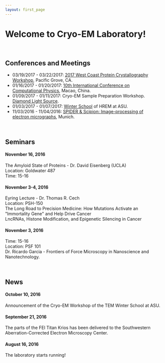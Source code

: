 ```yaml
---
layout: first_page
---
```


# Welcome to Cryo-EM Laboratory!

<br>

## Conferences and Meetings
- 03/19/2017 - 03/22/2017: [2017 West Coast Protein Crystallography Workshop](http://www.biochem.utah.edu/hill/wcpcw.html), Pacific Grove, CA. 
- 01/16/2017 - 01/20/2017: [10th International Conference on Computational Physics](http://www.iccpx.org), Macao, China. 
- 01/09/2017 - 01/11/2017: Cryo-EM Sample Preparation Workshop.  [Diamond Light Source](http://www.diamond.ac.uk/Home/Events/2017/EM-Workshop-2017.html).
- 01/03/2017 - 01/07/2017: [Winter School](https://le-csss.asu.edu/winterschool) of HREM at ASU. 
- 11/03/2016 - 11/04/2016: [SPIDER & Scipion: Image-processing of electron micrographs](http://www.cens.de/calendar/workshops-events/spider-scipion-workshop-image-processing-of-electron-micrographs/), Munich.

<br>

## Seminars

#### November 16, 2016
The Amyloid State of Proteins - Dr. David Eisenberg (UCLA)<br>
Location: Goldwater 487<br>
Time: 15-16

#### November 3-4, 2016
Eyring Lecture - Dr. Thomas R. Cech<br>
Location: PSH-150<br>
The Long Road to Precision Medicine: How Mutations Activate an "Immortality Gene" and Help Drive Cancer<br>
LncRNAs, Histone Modification, and Epigenetic Silencing in Cancer<br>

#### November 3, 2016
Time: 15-16 <br>
Location: PSF 101 <br>
Dr. Ricardo Garcia - Frontiers of Force Microscopy in Nanoscience and Nanotechnology. 

<br>

## News

#### October 10, 2016
Announcement of the Cryo-EM Workshop of the TEM Winter School at ASU. 

#### September 21, 2016
The parts of the FEI Titan Krios has been delivered to the Southwestern Aberration-Corrected Electron Microscopy Center. 

#### August 16, 2016
The laboratory starts running! 

